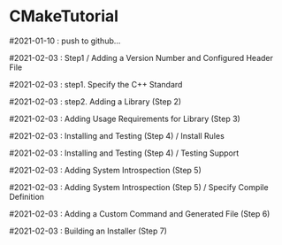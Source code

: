 # CMakeTutorial

#2021-01-10 : push to github...

#2021-02-03 : Step1 / Adding a Version Number and Configured Header File

#2021-02-03 : step1. Specify the C++ Standard

#2021-02-03 : step2. Adding a Library (Step 2)

#2021-02-03 : Adding Usage Requirements for Library (Step 3)

#2021-02-03 : Installing and Testing (Step 4) / Install Rules

#2021-02-03 : Installing and Testing (Step 4) / Testing Support

#2021-02-03 : Adding System Introspection (Step 5)

#2021-02-03 : Adding System Introspection (Step 5) / Specify Compile Definition

#2021-02-03 : Adding a Custom Command and Generated File (Step 6)

#2021-02-03 : Building an Installer (Step 7)